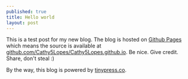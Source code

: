 ```yaml
---
published: true
title: Hello world
layout: post
---
```

This is a test post for my new blog. The blog is hosted on [Github Pages](http://pages.github.com/) which means the source is available at [github.com/Cathy5Lopes/Cathy5Lopes.github.io](http://github.com/Cathy5Lopes/Cathy5Lopes.github.io). Be nice. Give credit. Share, don't steal :)

By the way, this blog is powered by [tinypress.co](https://tinypress.co).